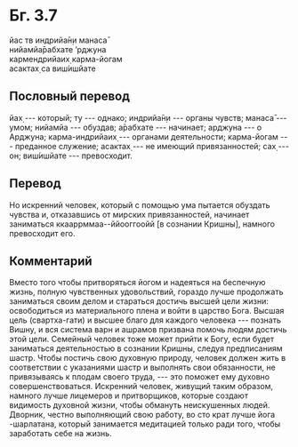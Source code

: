 # Бг. 3.7
йас тв индрийа̄н̣и манаса̄<br/>
нийамйа̄рабхате ’рджуна<br/>
кармендрийаих̣ карма-йогам<br/>
асактах̣ са виш́ишйате
## Пословный перевод

йах̣ --- который; ту --- однако; индрийа̄н̣и --- органы чувств; манаса̄ ---
умом; нийамйа --- обуздав; а̄рабхате --- начинает; арджуна --- о Арджуна;
карма-индрийаих̣ --- органами деятельности; карма-йогам --- преданное
служение; асактах̣ --- не имеющий привязанностей; сах̣ --- он; виш́ишйате
--- превосходит.

## Перевод

Но искренний человек, который с помощью ума пытается обуздать чувства и,
отказавшись от мирских привязанностей, начинает заниматься
ккааррммаа--ййооггоойй \[в сознании Кришны\], намного превосходит его.

## Комментарий

Вместо того чтобы притворяться йогом и надеяться на беспечную жизнь,
полную чувственных удовольствий, гораздо лучше продолжать заниматься
своим делом и стараться достичь высшей цели жизни: освободиться из
материального плена и войти в царство Бога. Высшая цель (свартха-гати) и
высшее благо для каждого человека --- познать Вишну, и вся система варн
и ашрамов призвана помочь людям достичь этой цели. Семейный человек тоже
может прийти к Богу, если будет заниматься деятельностью в сознании
Кришны, следуя предписаниям шастр. Чтобы постичь свою духовную природу,
человек должен жить в соответствии с указаниями шастр и выполнять свои
обязанности, не привязываясь к плодам своего труда, --- это поможет ему
духовно совершенствоваться. Искренний человек, живущий таким образом,
намного лучше лицемеров и притворщиков, которые создают видимость
духовной жизни, чтобы обмануть неискушенных людей. Дворник, честно
выполняющий свою работу, во сто крат лучше йога -шарлатана, который
занимается медитацией только ради того, чтобы заработать себе на жизнь.
